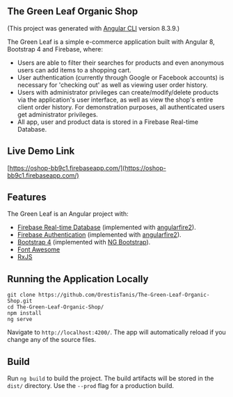 ## The Green Leaf Organic Shop
(This project was generated with [Angular CLI](https://github.com/angular/angular-cli) version 8.3.9.)

The Green Leaf is a simple e-commerce application built with Angular 8, Bootstrap 4 and Firebase, where:
- Users are able to filter their searches for products and even anonymous users can add items to a shopping cart.
- User authentication (currently through Google or Facebook accounts) is necessary for 'checking out' as well as viewing user order history.
- Users with administrator privileges can create/modify/delete products via the application's user interface, as well as view the shop's entire client order history. For demonstration purposes, all authenticated users get administrator privileges.
- All app, user and product data is stored in a Firebase Real-time Database.

## Live Demo Link
[https://oshop-bb9c1.firebaseapp.com/](https://oshop-bb9c1.firebaseapp.com/)

## Features 
The Green Leaf is an Angular project with:
- [Firebase Real-time Database](https://firebase.google.com/docs/database) (implemented with [angularfire2](https://github.com/angular/angularfire)).
- [Firebase Authentication](https://firebase.google.com/docs/auth) (implemented with [angularfire2](https://github.com/angular/angularfire)).
- [Bootstrap 4](https://getbootstrap.com/) (implemented with [NG Bootstrap](https://ng-bootstrap.github.io/)).
- [Font Awesome](https://github.com/FortAwesome/angular-fontawesome)
- [RxJS](https://github.com/ReactiveX/rxjs)


## Running the Application Locally
```
git clone https://github.com/OrestisTanis/The-Green-Leaf-Organic-Shop.git
cd The-Green-Leaf-Organic-Shop/
npm install
ng serve
```
Navigate to `http://localhost:4200/`. The app will automatically reload if you change any of the source files.

## Build

Run `ng build` to build the project. The build artifacts will be stored in the `dist/` directory. Use the `--prod` flag for a production build.
